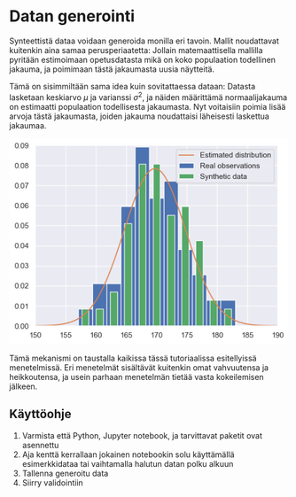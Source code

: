 # Datan generointi

Synteettistä dataa voidaan generoida monilla eri tavoin.
Mallit noudattavat kuitenkin aina samaa perusperiaatetta:
Jollain matemaattisella mallilla pyritään estimoimaan opetusdatasta mikä
on koko populaation todellinen jakauma, ja poimimaan tästä
jakaumasta uusia näytteitä.

Tämä on sisimmiltään sama idea kuin sovitattaessa dataan:
Datasta lasketaan keskiarvo $\mu$ ja varianssi $\sigma^2$,
ja näiden määrittämä normaalijakauma on estimaatti populaation
todellisesta jakaumasta.
Nyt voitaisiin poimia lisää arvoja tästä jakaumasta, joiden
jakauma noudattaisi läheisesti laskettua jakaumaa.

![jakauma](../images/jakauma.png)


Tämä mekanismi on taustalla kaikissa tässä tutoriaalissa
esitellyissä menetelmissä.
Eri menetelmät sisältävät kuitenkin omat vahvuutensa ja
heikkoutensa, ja usein parhaan menetelmän tietää
vasta kokeilemisen jälkeen.

## Käyttöohje
1. Varmista että Python, Jupyter notebook, ja tarvittavat paketit ovat asennettu
2. Aja kenttä kerrallaan jokainen notebookin solu käyttämällä esimerkkidataa tai vaihtamalla halutun datan polku alkuun
3. Tallenna generoitu data
4. Siirry validointiin